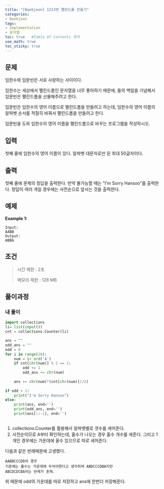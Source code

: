 ```yaml
---
title: "[Baekjoon] 1213번 팰린드롬 만들기"
categories: 
- Baekjoon
tags:
- Implementation
- 문자열
toc: true   #Table Of Contents 목차 
use_math: true
toc_sticky: true
---
```


## 문제

임한수와 임문빈은 서로 사랑하는 사이이다.

임한수는 세상에서 팰린드롬인 문자열을 너무 좋아하기 때문에, 둘의 백일을 기념해서 임문빈은 팰린드롬을 선물해주려고 한다.

임문빈은 임한수의 영어 이름으로 팰린드롬을 만들려고 하는데, 임한수의 영어 이름의 알파벳 순서를 적절히 바꿔서 팰린드롬을 만들려고 한다.

임문빈을 도와 임한수의 영어 이름을 팰린드롬으로 바꾸는 프로그램을 작성하시오.

## 입력

첫째 줄에 임한수의 영어 이름이 있다. 알파벳 대문자로만 된 최대 50글자이다.

## 출력

첫째 줄에 문제의 정답을 출력한다. 만약 불가능할 때는 "I'm Sorry Hansoo"를 출력한다. 정답이 여러 개일 경우에는 사전순으로 앞서는 것을 출력한다.

## 예제

**Example 1:**

```
Input: 
AABB
Output: 
ABBA
```

## 조건

> 시간 제한 : 2초
>
> 메모리 제한 : 128 MB

## 풀이과정

### 내 풀이

```python
import collections
li= list(input())
cnt = collections.Counter(li)

ans = ""
odd_ans = ""
odd = 0
for i in range(26):
    num = i+ ord('A')
    if cnt[chr(num)] % 2 == 1:
        odd += 1
        odd_ans += chr(num)
    
    ans += chr(num)*(cnt[chr(num)]//2)
    
if odd > 1:
    print("I'm Sorry Hansoo")
else:
    print(ans, end='')
    print(odd_ans, end='')
    print(ans[::-1], end='')
    
```

1. collections.Counter를 활용해서 알파벳별로 갯수를 세어준다.
2. 사전순이므로 A부터 확인하는데, 홀수가 나오는 경우 홀수 개수를 세준다. 그리고 1개인 경우에는 가운데에 올수 있으므로 따로 세어준다.

다음과 같은 반례때문에 고생했다.

```
AABBCCCDD의 경우 
기존에는 홀수는 가운데에 두어야한다고 생각하여 ABDCCCDBA지만
ABCDCDCBA라는 반례가 존재.
```

위 때문에 odd의 가운데를 따로 저장하고 ans에 한번더 저장해준다.



